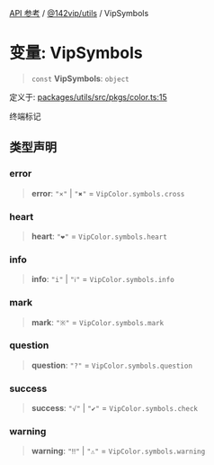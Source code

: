 [API 参考](../../../index.md) / [@142vip/utils](../index.md) / VipSymbols

# 变量: VipSymbols

> `const` **VipSymbols**: `object`

定义于: [packages/utils/src/pkgs/color.ts:15](https://github.com/142vip/core-x/blob/d978b443ed1221c42602080459c0a22aae31b2d5/packages/utils/src/pkgs/color.ts#L15)

终端标记

## 类型声明

### error

> **error**: `"×"` \| `"✖"` = `VipColor.symbols.cross`

### heart

> **heart**: `"❤"` = `VipColor.symbols.heart`

### info

> **info**: `"i"` \| `"ℹ"` = `VipColor.symbols.info`

### mark

> **mark**: `"※"` = `VipColor.symbols.mark`

### question

> **question**: `"?"` = `VipColor.symbols.question`

### success

> **success**: `"√"` \| `"✔"` = `VipColor.symbols.check`

### warning

> **warning**: `"‼"` \| `"⚠"` = `VipColor.symbols.warning`

